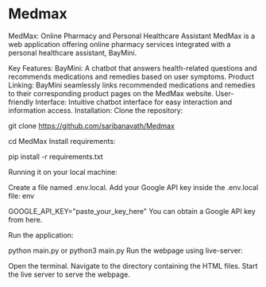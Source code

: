 # Medmax

MedMax: Online Pharmacy and Personal Healthcare Assistant
MedMax is a web application offering online pharmacy services integrated with a personal healthcare assistant, BayMini.

Key Features:
BayMini: A chatbot that answers health-related questions and recommends medications and remedies based on user symptoms.
Product Linking: BayMini seamlessly links recommended medications and remedies to their corresponding product pages on the MedMax website.
User-friendly Interface: Intuitive chatbot interface for easy interaction and information access.
Installation:
Clone the repository:

git clone https://github.com/saribanavath/Medmax

cd MedMax
Install requirements:

pip install -r requirements.txt

Running it on your local machine:

Create a file named .env.local.
Add your Google API key inside the .env.local file:
env


GOOGLE_API_KEY="paste_your_key_here"
You can obtain a Google API key from here.


Run the application:

python main.py
or
python3 main.py
Run the webpage using live-server:

Open the terminal.
Navigate to the directory containing the HTML files.
Start the live server to serve the webpage.
